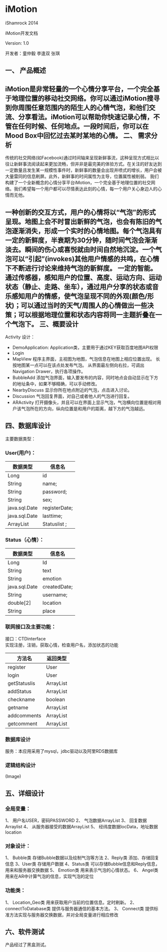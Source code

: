iMotion
=======

iShamrock 2014

iMotion开发文档

Version: 1.0

开发者：童仲毅 李逢双 张琪

一、	产品概述
--------------
iMotion是非常轻量的一个心情分享平台，一个完全基于地理位置的移动社交网络。你可以通过iMotion搜寻到你周围任意范围内的陌生人的心情气泡，和他们交流、分享看法。iMotion可以帮助你快速记录心情，不管在任何时候、任何地点。一段时间后，你可以在Mood Box中回忆过去某时某地的心情。
二、	需求分析
--------------------
传统的社交网络(如Facebook)通过时间轴来呈现新鲜事流，这种呈现方式相比以往让新鲜事流阅读起来更加流畅，但并非是最完美的体验方式。在关注的好友达到一定数量且发生某一规模性事件时，新鲜事的数量会出现井喷式的增长，用户会被大量雷同的信息刷屏。此外，新鲜事的时间属性为主导，位置属性被削弱。
我们构建了一个全新概念的心情分享平台iMotion，一个完全基于地理位置的社交网络。我们希望每一个用户都可以尽情表达此刻的心情，每一个用户关心身边人的心情而无他。

一种创新的交互方式，用户的心情将以“气泡”的形式呈现。地图上会不时冒出新鲜的气泡，也会有陈旧的气泡逐渐消失，形成一个实时的心情地图。每个气泡具有一定的新鲜度，半衰期为30分钟，随时间气泡会渐渐淡去。瞬间的伤心或喜悦就由时间自然地沉淀。一个气泡可以“引起”(invokes)其他用户情感的共鸣，在心情下不断进行讨论来维持气泡的新鲜度。
一定的智能。通过传感器，感知用户的位置、高度、运动方向、运动状态（静止、走路、坐车），通过用户分享的状态或音乐感知用户的情感，使气泡呈现不同的外观(颜色/形状)；可以通过当时的天气/周围人的心情做出一些决策；可以根据地理位置和状态内容将同一主题折叠在一个气泡下。
三、概要设计
------------
Activity 设计：
* DemoApplication: Application类，主要用于通过KEY获取百度地图API权限
* Login
* MapView
程序主界面，主视图为地图，气泡信息在地图上相应位置出现。
长按地图某一点可以在该点处发布气泡。
从界面最左侧向右拉，可调出Navigation Drawer，执行各项操作。
* BubbleAdd
添加气泡界面，输入要发布的内容，同时地点会自动显示在下方的地址条中，如果不够精确，可以手动修改。
* NearbyDiscuss
显示你所在地点附近的气泡，点击进入讨论。
* Discussion
气泡回复界面，对自己或者他人的气泡进行回复。
* ARActivity
打开摄像头，并且可以在界面上显示气泡，气泡横向位置是相对用户该气泡所在的方向，纵向位置是和用户的距离，越下方的气泡越远。

四、数据库设计
-------------
主要数据类型：

### User(用户)：
数据类型	|信息名
---------|----------
Long	|id
String	|name;
String	|password;
String	|sex;
java.sql.Date	|registerDate;
java.sql.Date	|lasttime;
ArrayList<Status>	|Statuslist ;


### Status（心情）：
数据类型	|信息名
---------|----------
Long	|Id
String	|text
String	|emotion
java.sql.Date	|createdDate;
String	|username;
double[2]	|location
String	|place



### 联网接口及主要功能：
接口：CTDinterface     
实现注册，注销，获取心情，检查用户名，添加状态的功能

方法名	|返回类型
---------|----------
register	|User
login	|User
getStatuslis	|ArrayList<staus>
addStatus	|ArrayList<staus>
checkname	|boolean
getname	|ArrayList<staus>
addcomments	|ArrayList<staus>
getcomment	|ArrayList<staus>



### 数据库设计
服务：本应用采用了mysql，jdbc驱动以及阿里RDS数据库

### 逻辑结构设计
 (Image)

五、详细设计
-------------
### 全局变量：
1、	用户名USER，密码PASSWORD
2、	气泡数据ArrayList<Bubble>
3、	回复数据Arraylist<Reply>
4、	从服务器接受的数据ArrayList<Status>
5、	经纬度数据locData，地址数据location

### 对象设计：
1、	Bubble类
存储Bubble数据以及绘制气泡等方法
2、Reply类
添加、存储回复信息
3、User类
存储用户数据
4、Status类
可以存储Bubble信息和Reply信息，用来和服务器交换数据
5、	Emotion类
用来表示气泡的心情状态。
6、	Angel类
用来在AR中计算气泡的信息，实现气泡的定位

### 功能类：
1、	Location_Geo类
用来获取用户当前的位置信息。定时刷新。
2、	connectToDatabase类
提供与服务器通信的基本方法。
3、	Connect类
提供标准方法实现与服务器交换数据，并对全局变量进行相应修改

六、软件测试
------------
产品经过了黑盒测试。
